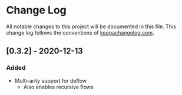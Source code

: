 # Change Log
All notable changes to this project will be documented in this file. This change log follows the conventions of [keepachangelog.com](http://keepachangelog.com/).

## [0.3.2] - 2020-12-13
### Added
- Multi-arity support for deflow
  - Also enables recursive flows

